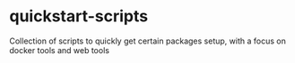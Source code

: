 # quickstart-scripts
Collection of scripts to quickly get certain packages setup, with a focus on docker tools and web tools
